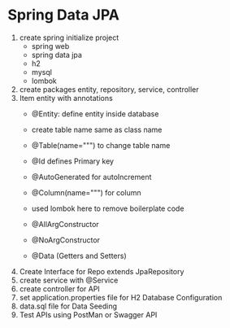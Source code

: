 # Spring Data JPA

1. create spring initialize project
   - spring web
   - spring data jpa
   - h2
   - mysql
   - lombok
2. create packages entity, repository, service, controller
3. Item entity with annotations 
   - @Entity: define entity inside database
   - create table name same as class name
   - @Table(name=""") to change table name
   - @Id defines Primary key
   - @AutoGenerated for autoIncrement
   - @Column(name=""") for column
    
   - used lombok here to remove boilerplate code
   - @AllArgConstructor 
   - @NoArgConstructor
   - @Data (Getters and Setters)
4. Create Interface for Repo extends JpaRepository
5. create service with @Service
6. create controller for API
7. set application.properties file for H2 Database Configuration
8. data.sql file for Data Seeding
9. Test APIs using PostMan or Swagger API